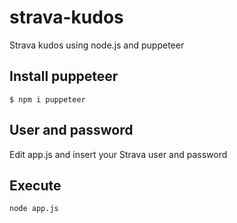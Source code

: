 # strava-kudos
Strava kudos using node.js and puppeteer

## Install puppeteer

```
$ npm i puppeteer
```

## User and password

Edit app.js and insert your Strava user and password

## Execute 

```
node app.js
```

